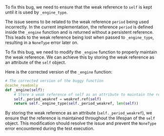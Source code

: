To fix this bug, we need to ensure that the weak reference to `self` is kept until it is used by `_engine_type`.

The issue seems to be related to the weak reference `period` being used incorrectly. In the current implementation, the reference `period` is defined inside the `_engine` function and is returned without a persistent reference. This leads to the weak reference being lost when passed to `_engine_type`, resulting in a `NoneType` error later on.

To fix this bug, we need to modify the `_engine` function to properly maintain the weak reference. We can achieve this by storing the weak reference as an attribute of the `self` object.

Here is the corrected version of the `_engine` function:

```python
# The corrected version of the buggy function
@cache_readonly
def _engine(self):
    # Store a weak reference of self as an attribute to maintain the reference
    self._period_weakref = weakref.ref(self)
    return self._engine_type(self._period_weakref, len(self))
```

By storing the weak reference as an attribute (`self._period_weakref`), we ensure that the reference is maintained throughout the lifespan of the `self` object. This modification should resolve the issue and prevent the `NoneType` error encountered during the test execution.